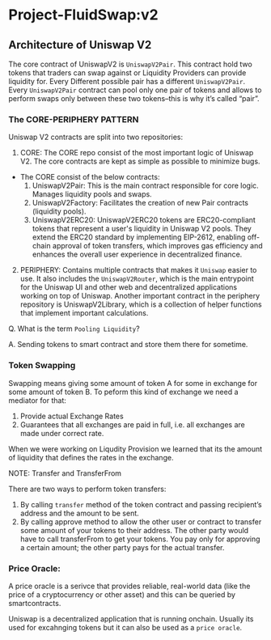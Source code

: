 # Project-FluidSwap:v2


## Architecture of Uniswap V2

The core contract of UniswapV2 is `UniswapV2Pair`. This contract hold two tokens that traders can swap against or Liquidity Providers can provide liquidity for. Every Different possible pair has a different `UniswapV2Pair`. Every `UniswapV2Pair` contract can pool only one pair of tokens and allows to perform swaps only between these two tokens–this is why it’s called “pair”.


### The CORE-PERIPHERY PATTERN

Uniswap V2 contracts are split into two repositories:

1. CORE: The CORE repo consist of the most important logic of Uniswap V2. The core contracts are kept as simple as possible to minimize bugs.
* The CORE consist of the below contracts:
    1. UniswapV2Pair: This is the main contract responsible for core logic. Manages liquidity pools and swaps.
    2. UniswapV2Factory: Facilitates the creation of new Pair contracts (liquidity pools).
    3. UniswapV2ERC20: UniswapV2ERC20 tokens are ERC20-compliant tokens that represent a user's liquidity in Uniswap V2 pools. They extend the ERC20 standard by implementing EIP-2612, enabling off-chain approval of token transfers, which improves gas efficiency and enhances the overall user experience in decentralized finance.

2. PERIPHERY: Contains multiple contracts that makes it `Uniswap` easier to use. It also includes the `UniswapV2Router`, which is the main entrypoint for the Uniswap UI and other web and decentralized applications working on top of Uniswap. Another important contract in the periphery repository is UniswapV2Library, which is a collection of helper functions that implement important calculations.

Q. What is the term `Pooling Liquidity`?

A. Sending tokens to smart contract and store them there for sometime.



### Token Swapping

Swapping means giving some amount of token A for some in exchange for some amount of token B. To peform this kind of exchange we need a mediator for that:

1. Provide actual Exchange Rates
2. Guarantees that all exchanges are paid in full, i.e. all exchanges are made under correct rate.

When we were working on Liqudity Provision we learned that its the amount of liquidity that defines the rates in the exchange.


NOTE: Transfer and TransferFrom

There are two ways to perform token transfers:

1. By calling `transfer` method of the token contract and passing recipient’s address and the amount to be sent.
2. By calling approve method to allow the other user or contract to transfer some amount of your tokens to their address. The other party would have to call transferFrom to get your tokens. You pay only for approving a certain amount; the other party pays for the actual transfer.

### Price Oracle:

A price oracle is a serivce that provides reliable, real-world data (like the price of a cryptocurrency or other asset) and this can be queried by smartcontracts.

Uniswap is a decentralized application that is running onchain. Usually its used for excahnging tokens but it can also be used as a `price oracle`. 